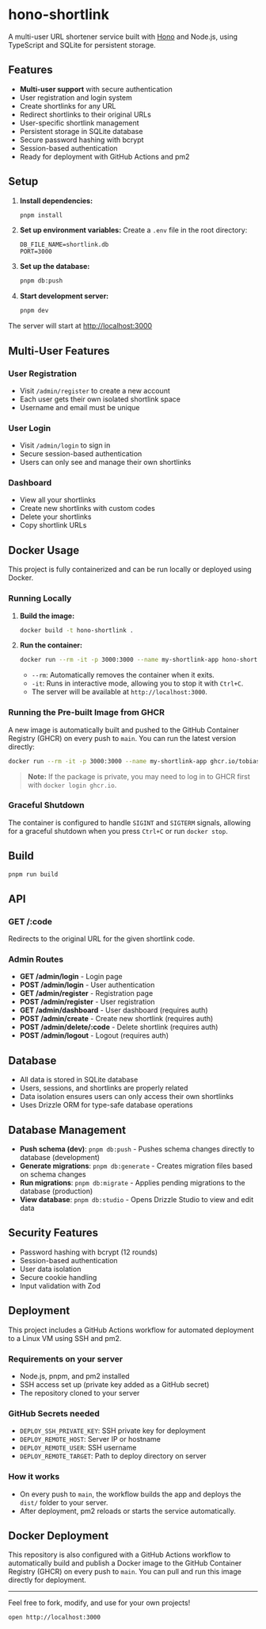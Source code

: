# hono-shortlink

A multi-user URL shortener service built with [Hono](https://hono.dev/) and Node.js, using TypeScript and SQLite for persistent storage.

## Features

- **Multi-user support** with secure authentication
- User registration and login system
- Create shortlinks for any URL
- Redirect shortlinks to their original URLs
- User-specific shortlink management
- Persistent storage in SQLite database
- Secure password hashing with bcrypt
- Session-based authentication
- Ready for deployment with GitHub Actions and pm2

## Setup

1. **Install dependencies:**

   ```bash
   pnpm install
   ```

2. **Set up environment variables:**
   Create a `.env` file in the root directory:

   ```env
   DB_FILE_NAME=shortlink.db
   PORT=3000
   ```

3. **Set up the database:**

   ```bash
   pnpm db:push
   ```

4. **Start development server:**
   ```bash
   pnpm dev
   ```

The server will start at [http://localhost:3000](http://localhost:3000)

## Multi-User Features

### User Registration

- Visit `/admin/register` to create a new account
- Each user gets their own isolated shortlink space
- Username and email must be unique

### User Login

- Visit `/admin/login` to sign in
- Secure session-based authentication
- Users can only see and manage their own shortlinks

### Dashboard

- View all your shortlinks
- Create new shortlinks with custom codes
- Delete your shortlinks
- Copy shortlink URLs

## Docker Usage

This project is fully containerized and can be run locally or deployed using Docker.

### Running Locally

1.  **Build the image:**

    ```bash
    docker build -t hono-shortlink .
    ```

2.  **Run the container:**
    ```bash
    docker run --rm -it -p 3000:3000 --name my-shortlink-app hono-shortlink
    ```
    - `--rm`: Automatically removes the container when it exits.
    - `-it`: Runs in interactive mode, allowing you to stop it with `Ctrl+C`.
    - The server will be available at `http://localhost:3000`.

### Running the Pre-built Image from GHCR

A new image is automatically built and pushed to the GitHub Container Registry (GHCR) on every push to `main`. You can run the latest version directly:

```bash
docker run --rm -it -p 3000:3000 --name my-shortlink-app ghcr.io/tobiaswild/hono-shortlink:latest
```

> **Note:** If the package is private, you may need to log in to GHCR first with `docker login ghcr.io`.

### Graceful Shutdown

The container is configured to handle `SIGINT` and `SIGTERM` signals, allowing for a graceful shutdown when you press `Ctrl+C` or run `docker stop`.

## Build

```bash
pnpm run build
```

## API

### GET /:code

Redirects to the original URL for the given shortlink code.

### Admin Routes

- **GET /admin/login** - Login page
- **POST /admin/login** - User authentication
- **GET /admin/register** - Registration page
- **POST /admin/register** - User registration
- **GET /admin/dashboard** - User dashboard (requires auth)
- **POST /admin/create** - Create new shortlink (requires auth)
- **POST /admin/delete/:code** - Delete shortlink (requires auth)
- **POST /admin/logout** - Logout (requires auth)

## Database

- All data is stored in SQLite database
- Users, sessions, and shortlinks are properly related
- Data isolation ensures users can only access their own shortlinks
- Uses Drizzle ORM for type-safe database operations

## Database Management

- **Push schema (dev)**: `pnpm db:push` - Pushes schema changes directly to database (development)
- **Generate migrations**: `pnpm db:generate` - Creates migration files based on schema changes
- **Run migrations**: `pnpm db:migrate` - Applies pending migrations to the database (production)
- **View database**: `pnpm db:studio` - Opens Drizzle Studio to view and edit data

## Security Features

- Password hashing with bcrypt (12 rounds)
- Session-based authentication
- User data isolation
- Secure cookie handling
- Input validation with Zod

## Deployment

This project includes a GitHub Actions workflow for automated deployment to a Linux VM using SSH and pm2.

### Requirements on your server

- Node.js, pnpm, and pm2 installed
- SSH access set up (private key added as a GitHub secret)
- The repository cloned to your server

### GitHub Secrets needed

- `DEPLOY_SSH_PRIVATE_KEY`: SSH private key for deployment
- `DEPLOY_REMOTE_HOST`: Server IP or hostname
- `DEPLOY_REMOTE_USER`: SSH username
- `DEPLOY_REMOTE_TARGET`: Path to deploy directory on server

### How it works

- On every push to `main`, the workflow builds the app and deploys the `dist/` folder to your server.
- After deployment, pm2 reloads or starts the service automatically.

## Docker Deployment

This repository is also configured with a GitHub Actions workflow to automatically build and publish a Docker image to the GitHub Container Registry (GHCR) on every push to `main`. You can pull and run this image directly for deployment.

---

Feel free to fork, modify, and use for your own projects!

```
open http://localhost:3000
```
